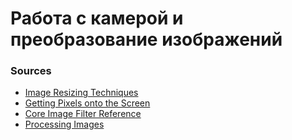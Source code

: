 # Работа с камерой и преобразование изображений

### Sources

- [Image Resizing Techniques](https://nshipster.com/image-resizing/)
- [Getting Pixels onto the Screen](https://www.objc.io/issues/3-views/moving-pixels-onto-the-screen/)
- [Core Image Filter Reference](https://developer.apple.com/library/archive/documentation/GraphicsImaging/Reference/CoreImageFilterReference/index.html)
- [Processing Images](https://developer.apple.com/library/archive/documentation/GraphicsImaging/Conceptual/CoreImaging/ci_tasks/ci_tasks.html)